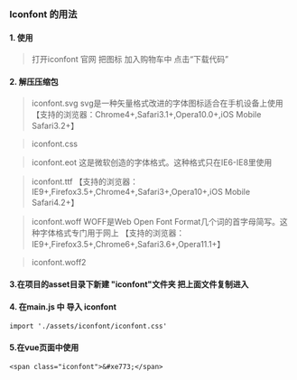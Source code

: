 ### Iconfont 的用法

#### 1. 使用
> 打开iconfont 官网  把图标 加入购物车中  点击“下载代码”  
#### 2. 解压压缩包
> iconfont.svg  svg是一种矢量格式改进的字体图标适合在手机设备上使用 【支持的浏览器：Chrome4+,Safari3.1+,Opera10.0+,iOS Mobile Safari3.2+】

> iconfont.css

> iconfont.eot  这是微软创造的字体格式。这种格式只在IE6-IE8里使用

> iconfont.ttf 【支持的浏览器：IE9+,Firefox3.5+,Chrome4+,Safari3+,Opera10+,iOS Mobile Safari4.2+】

> iconfont.woff  WOFF是Web Open Font Format几个词的首字母简写。这种字体格式专门用于网上  【支持的浏览器：IE9+,Firefox3.5+,Chrome6+,Safari3.6+,Opera11.1+】

> iconfont.woff2

#### 3.在项目的asset目录下新建 "iconfont"文件夹  把上面文件复制进入

#### 4. 在main.js 中  导入 iconfont
```
import './assets/iconfont/iconfont.css'
```
#### 5.在vue页面中使用
```
<span class="iconfont">&#xe773;</span>
```
